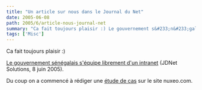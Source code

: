 ```yaml
---
title: "Un article sur nous dans le Journal du Net"
date: 2005-06-08
path: 2005/6/article-nous-journal-net
summary: "Ca fait toujours plaisir :) Le gouvernement s&#233;n&#233;galais s'&#233;quipe librement d'un intranet (JDNet Solutions, 8 juin 2005)."
tags: ['Misc']
---
```


Ca fait toujours plaisir :)

<a href="http://solutions.journaldunet.com/0506/050608_gouvernement_senegalais.shtml">
Le gouvernement s&#233;n&#233;galais s'&#233;quipe librement d'un intranet</a> (JDNet  Solutions, 8 juin 2005).

Du coup on a commenc&#233; &#224; r&#233;diger une <a href="http://www.nuxeo.com/clients/gouvernement-senegalais/">&#233;tude de
cas</a> sur le site nuxeo.com. 

